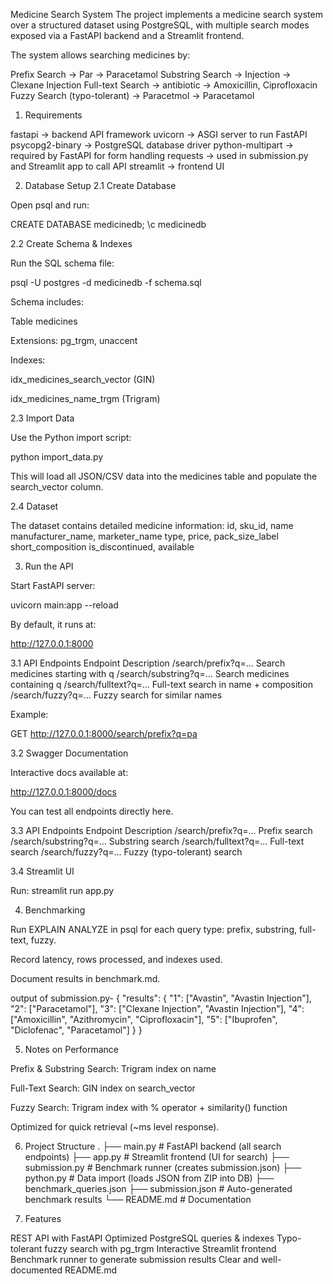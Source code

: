 Medicine Search System
The project implements a medicine search system over a structured dataset using PostgreSQL, with multiple search modes exposed via a FastAPI backend and a Streamlit frontend.

The system allows searching medicines by:

Prefix Search → Par → Paracetamol
Substring Search → Injection → Clexane Injection
Full-text Search → antibiotic → Amoxicillin, Ciprofloxacin
Fuzzy Search (typo-tolerant) → Paracetmol → Paracetamol

1. Requirements

fastapi → backend API framework
uvicorn → ASGI server to run FastAPI
psycopg2-binary → PostgreSQL database driver
python-multipart → required by FastAPI for form handling
requests → used in submission.py and Streamlit app to call API
streamlit → frontend UI

2. Database Setup
   2.1 Create Database

Open psql and run:

CREATE DATABASE medicinedb;
\c medicinedb

2.2 Create Schema & Indexes

Run the SQL schema file:

psql -U postgres -d medicinedb -f schema.sql

Schema includes:

Table medicines

Extensions: pg_trgm, unaccent

Indexes:

idx_medicines_search_vector (GIN)

idx_medicines_name_trgm (Trigram)

2.3 Import Data

Use the Python import script:

python import_data.py

This will load all JSON/CSV data into the medicines table and populate the search_vector column.

2.4 Dataset

The dataset contains detailed medicine information:
id, sku_id, name
manufacturer_name, marketer_name
type, price, pack_size_label
short_composition
is_discontinued, available

3. Run the API

Start FastAPI server:

uvicorn main:app --reload

By default, it runs at:

http://127.0.0.1:8000

3.1 API Endpoints
Endpoint Description
/search/prefix?q=... Search medicines starting with q
/search/substring?q=... Search medicines containing q
/search/fulltext?q=... Full-text search in name + composition
/search/fuzzy?q=... Fuzzy search for similar names

Example:

GET http://127.0.0.1:8000/search/prefix?q=pa

3.2 Swagger Documentation

Interactive docs available at:

http://127.0.0.1:8000/docs

You can test all endpoints directly here.

3.3 API Endpoints
Endpoint Description
/search/prefix?q=... Prefix search
/search/substring?q=... Substring search
/search/fulltext?q=... Full-text search
/search/fuzzy?q=... Fuzzy (typo-tolerant) search

3.4 Streamlit UI

Run:
streamlit run app.py

4. Benchmarking

Run EXPLAIN ANALYZE in psql for each query type: prefix, substring, full-text, fuzzy.

Record latency, rows processed, and indexes used.

Document results in benchmark.md.

output of submission.py-
{
"results": {
"1": ["Avastin", "Avastin Injection"],
"2": ["Paracetamol"],
"3": ["Clexane Injection", "Avastin Injection"],
"4": ["Amoxicillin", "Azithromycin", "Ciprofloxacin"],
"5": ["Ibuprofen", "Diclofenac", "Paracetamol"]
}
}

5. Notes on Performance

Prefix & Substring Search: Trigram index on name

Full-Text Search: GIN index on search_vector

Fuzzy Search: Trigram index with % operator + similarity() function

Optimized for quick retrieval (~ms level response).

6. Project Structure
   .
   ├── main.py # FastAPI backend (all search endpoints)
   ├── app.py # Streamlit frontend (UI for search)
   ├── submission.py # Benchmark runner (creates submission.json)
   ├── python.py # Data import (loads JSON from ZIP into DB)
   ├── benchmark_queries.json
   ├── submission.json # Auto-generated benchmark results
   └── README.md # Documentation

7. Features

REST API with FastAPI
Optimized PostgreSQL queries & indexes
Typo-tolerant fuzzy search with pg_trgm
Interactive Streamlit frontend
Benchmark runner to generate submission results
Clear and well-documented README.md
